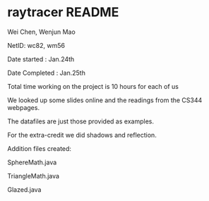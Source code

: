 # raytracer README
Wei Chen, Wenjun Mao

NetID: wc82, wm56

Date started : Jan.24th

Date Completed : Jan.25th

Total time working on the project is 10 hours for each of us

We looked up some slides online and the readings from the CS344 webpages.

The datafiles are just those provided as examples.

For the extra-credit we did shadows and reflection.

Addition files created: 

SphereMath.java

TriangleMath.java

Glazed.java





